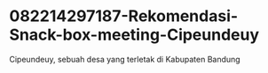 # 082214297187-Rekomendasi-Snack-box-meeting-Cipeundeuy
Cipeundeuy, sebuah desa yang terletak di Kabupaten Bandung
